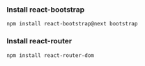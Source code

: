 ### Install react-bootstrap
    npm install react-bootstrap@next bootstrap

### Install react-router
    npm install react-router-dom
